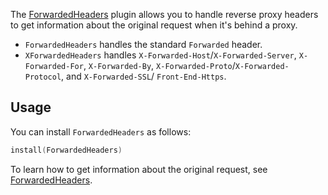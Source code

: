 
The [ForwardedHeaders](https://ktor.io/docs/forward-headers.html) plugin allows you to handle reverse proxy headers to get information about the original request when it's behind a proxy.
* `ForwardedHeaders` handles the standard `Forwarded` header.
* `XForwardedHeaders` handles `X-Forwarded-Host`/`X-Forwarded-Server`, `X-Forwarded-For`, `X-Forwarded-By`, `X-Forwarded-Proto`/`X-Forwarded-Protocol`, and `X-Forwarded-SSL`/ `Front-End-Https`.

## Usage

You can install `ForwardedHeaders` as follows:
```kotlin
install(ForwardedHeaders)
```
To learn how to get information about the original request, see [ForwardedHeaders](https://ktor.io/docs/forward-headers.html).
